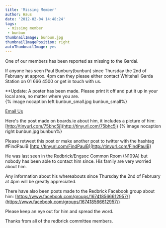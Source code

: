 ```yaml
---
title: 'Missing Member'
author: Haus
date: '2012-02-04 14:48:24'
tags:
 - missing member
 - bunbun
thumbnailImage: bunbun.jpg
thumbnailImagePosition: right
autoThumbnailImage: yes
---
```

One of our members has been reported as missing to the Gardai.  

If anyone has seen Paul Bunbury(bunbun) since Thursday the 2nd of February at approx. 4pm can they please either contact Whitehall Garda Station on 01 666 4500 or get in touch with us.
<!-- more -->
**Update: A poster has been made. Please print it off and put it up in your local area, no matter where you are.  
{% image nocaption left bunbun_small.jpg bunbun_small%}

[Email Us](/about/contact/committee)

Here's the post made on boards.ie about him, it includes a picture of him: [http://tinyurl.com/75bhc5j](http://tinyurl.com/75bhc5j)
{% image nocaption right bunbun.jpg bunbun%}

Please retweet this post or make another post to twitter with the hashtag #FindPaulB [http://tinyurl.com/FindPaulB](http://tinyurl.com/FindPaulB)

He was last seen in the Redbrick/Engsoc Common Room (N109A) but nobody has been able to contact him since. His family are very worried about him.

Any information about his whereabouts since Thursday the 2nd of February at 4pm will be greatly appreciated.

There have also been posts made to the Redbrick Facebook group about him: [https://www.facebook.com/groups/167418566612957/](https://www.facebook.com/groups/167418566612957/)

Please keep an eye out for him and spread the word.

Thanks from all of the redbrick committee members.
